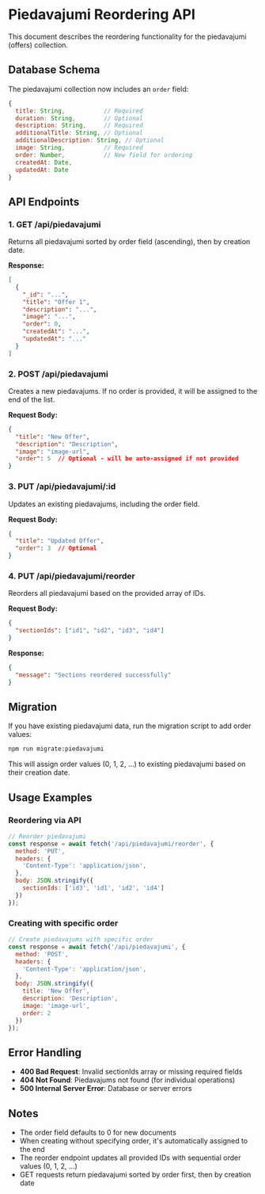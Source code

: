 # Piedavajumi Reordering API

This document describes the reordering functionality for the piedavajumi (offers) collection.

## Database Schema

The piedavajumi collection now includes an `order` field:

```javascript
{
  title: String,           // Required
  duration: String,        // Optional
  description: String,     // Required
  additionalTitle: String, // Optional
  additionalDescription: String, // Optional
  image: String,           // Required
  order: Number,           // New field for ordering
  createdAt: Date,
  updatedAt: Date
}
```

## API Endpoints

### 1. GET /api/piedavajumi
Returns all piedavajumi sorted by order field (ascending), then by creation date.

**Response:**
```json
[
  {
    "_id": "...",
    "title": "Offer 1",
    "description": "...",
    "image": "...",
    "order": 0,
    "createdAt": "...",
    "updatedAt": "..."
  }
]
```

### 2. POST /api/piedavajumi
Creates a new piedavajums. If no order is provided, it will be assigned to the end of the list.

**Request Body:**
```json
{
  "title": "New Offer",
  "description": "Description",
  "image": "image-url",
  "order": 5  // Optional - will be auto-assigned if not provided
}
```

### 3. PUT /api/piedavajumi/:id
Updates an existing piedavajums, including the order field.

**Request Body:**
```json
{
  "title": "Updated Offer",
  "order": 3  // Optional
}
```

### 4. PUT /api/piedavajumi/reorder
Reorders all piedavajumi based on the provided array of IDs.

**Request Body:**
```json
{
  "sectionIds": ["id1", "id2", "id3", "id4"]
}
```

**Response:**
```json
{
  "message": "Sections reordered successfully"
}
```

## Migration

If you have existing piedavajumi data, run the migration script to add order values:

```bash
npm run migrate:piedavajumi
```

This will assign order values (0, 1, 2, ...) to existing piedavajumi based on their creation date.

## Usage Examples

### Reordering via API
```javascript
// Reorder piedavajumi
const response = await fetch('/api/piedavajumi/reorder', {
  method: 'PUT',
  headers: {
    'Content-Type': 'application/json',
  },
  body: JSON.stringify({
    sectionIds: ['id3', 'id1', 'id2', 'id4']
  })
});
```

### Creating with specific order
```javascript
// Create piedavajums with specific order
const response = await fetch('/api/piedavajumi', {
  method: 'POST',
  headers: {
    'Content-Type': 'application/json',
  },
  body: JSON.stringify({
    title: 'New Offer',
    description: 'Description',
    image: 'image-url',
    order: 2
  })
});
```

## Error Handling

- **400 Bad Request**: Invalid sectionIds array or missing required fields
- **404 Not Found**: Piedavajums not found (for individual operations)
- **500 Internal Server Error**: Database or server errors

## Notes

- The order field defaults to 0 for new documents
- When creating without specifying order, it's automatically assigned to the end
- The reorder endpoint updates all provided IDs with sequential order values (0, 1, 2, ...)
- GET requests return piedavajumi sorted by order first, then by creation date 